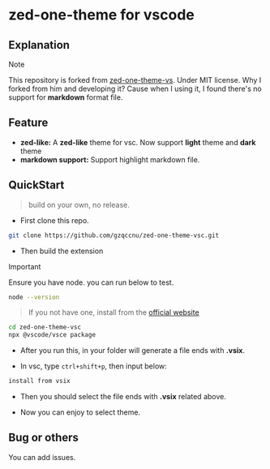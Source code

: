 # zed-one-theme for vscode

## Explanation
> [!Note]
> This repository is forked from [zed-one-theme-vs](https://github.com/arrrrny/zed-one-theme-vs). Under MIT license.
> Why I forked from him and developing it? Cause when I using it, I found there's no support for **markdown** format file.

## Feature
- **zed-like:**
A **zed-like** theme for vsc. Now support **light** theme and **dark** theme
- **markdown support:**
Support highlight markdown file.

## QuickStart
> build on your own, no release.

- First clone this repo.
```bash
git clone https://github.com/gzqccnu/zed-one-theme-vsc.git
```
- Then build the extension
> [!Important]
> Ensure you have node.
> you can run below to test.
```bash
node --version
```
> If you not have one, install from the [official website](https://nodejs.org/) 

```bash
cd zed-one-theme-vsc
npx @vscode/vsce package
```
- After you run this, in your folder will generate a file ends with **.vsix**.

- In vsc, type `ctrl+shift+p`, then input below:
```markdown
install from vsix
```
- Then you should select the file ends with **.vsix** related above.

- Now you can enjoy to select theme.

## Bug or others
You can add issues.
